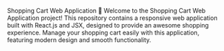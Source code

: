 Shopping Cart Web Application 🛒
Welcome to the Shopping Cart Web Application project! This repository contains a responsive web application built with React.js and JSX, designed to provide an awesome shopping experience. Manage your shopping cart easily with this application, featuring modern design and smooth functionality.
